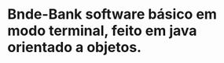 # Bnde-Bank software básico em modo terminal, feito em java orientado a objetos.
<style background = red><p >Curso de orientção a objetos em java.</p></style>

